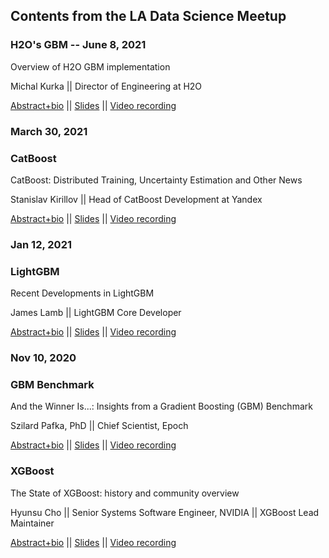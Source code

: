 ## Contents from the LA Data Science Meetup



### H2O's GBM -- June 8, 2021

Overview of H2O GBM implementation

Michal Kurka || Director of Engineering at H2O

[Abstract+bio](2021-06-08--H2O_GBM/abstract_bio.md) ||
[Slides](https://github.com/h2oai/h2o-meetups/blob/master/2021_06_08_GBM_LA/gbm-la-meetup.pdf) ||
[Video recording](https://www.youtube.com/watch?v=sNTlt2SMwkU)



### March 30, 2021

### CatBoost

CatBoost: Distributed Training, Uncertainty Estimation and Other News

Stanislav Kirillov || Head of CatBoost Development at Yandex


[Abstract+bio](2021-03-30--CatBoost/abstract_bio.md) ||
[Slides](https://github.com/catboost/catboost/tree/master/slides/2021.03.30%20LA%20Datascience%20meetup) ||
[Video recording](https://www.youtube.com/watch?v=aTtD2QlQ9n0&list=PLVwJeG_Q73i7UpMciUK7ckTD8zQc7oT0W)



### Jan 12, 2021

### LightGBM

Recent Developments in LightGBM

James Lamb || LightGBM Core Developer

[Abstract+bio](2021-01-12--LightGBM/abstract_bio.md) ||
[Slides](https://github.com/jameslamb/talks/tree/main/recent-developments-in-lightgbm) ||
[Video recording](https://www.youtube.com/watch?v=5nKSMXBFhes&list=PLVwJeG_Q73i7UpMciUK7ckTD8zQc7oT0W)



### Nov 10, 2020

### GBM Benchmark

And the Winner Is...: Insights from a Gradient Boosting (GBM) Benchmark

Szilard Pafka, PhD || Chief Scientist, Epoch

[Abstract+bio](2020-11-10a--GBM_benchmark/abstract_bio.md) ||
[Slides](http://docs.google.com/presentation/d/1hRJveGyFArYzfpPSD9XeOi6oCHRjrj12yx4MDIrtPZg/edit) ||
[Video recording](https://www.youtube.com/watch?v=ecUUUdisKAc)

### XGBoost

The State of XGBoost: history and community overview

Hyunsu Cho ||
Senior Systems Software Engineer, NVIDIA || XGBoost Lead Maintainer

[Abstract+bio](2020-11-10b--XGBoost/abstract_bio.md) ||
[Slides](https://drive.google.com/file/d/1YD8s6x0ZR3ON99UbiZpPM5OPjtQqVyH3/view?usp=sharing) ||
[Video recording](https://www.youtube.com/watch?v=yJJlhdns54A)


